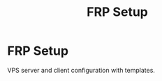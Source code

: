 ﻿---
title: "FRP Setup"
summary: "VPS server and client configuration with templates."
weight: 10
showToc: true
tocOpen: false
---

# FRP Setup

VPS server and client configuration with templates.

